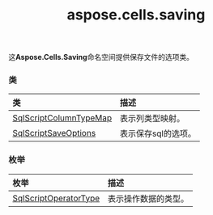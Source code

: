 ﻿---
title: aspose.cells.saving
second_title: Aspose.Cells for Python via .NET API 参考资料
description:
type: docs
weight: 10
url: /zh/python-net/aspose.cells.saving/
is_root: false
---
这**Aspose.Cells.Saving**命名空间提供保存文件的选项类。

### 类
|类|描述|
| :- | :- |
| [SqlScriptColumnTypeMap](/cells/zh/python-net/aspose.cells.saving/sqlscriptcolumntypemap) |表示列类型映射。|
| [SqlScriptSaveOptions](/cells/zh/python-net/aspose.cells.saving/sqlscriptsaveoptions) |表示保存sql的选项。|


### 枚举
|枚举|描述|
| :- | :- |
| [SqlScriptOperatorType](/cells/zh/python-net/aspose.cells.saving/sqlscriptoperatortype) |表示操作数据的类型。|


